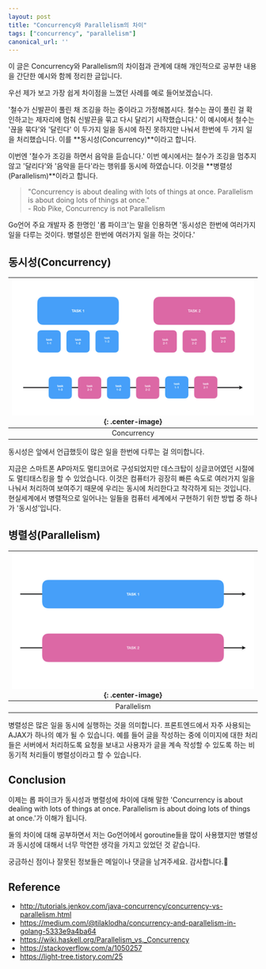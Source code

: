 ```yaml
---
layout: post
title: "Concurrency와 Parallelism의 차이"
tags: ["concurrency", "parallelism"]
canonical_url: ''
---
```


이 글은 Concurrency와 Parallelism의 차이점과 관계에 대해 개인적으로 공부한 내용을 간단한 예시와 함께 정리한 글입니다.
<!-- more -->

우선 제가 보고 가장 쉽게 차이점을 느꼈던 사례를 예로 들어보겠습니다. 
 
'철수가 신발끈이 풀린 채 조깅을 하는 중이라고 가정해봅시다. 철수는 끊이 풀린 걸 확인하고는 제자리에 멈춰 신발끈을 묶고 다시 달리기 시작했습니다.' 이 예시에서 철수는 '끊을 묶다'와 '달린다' 이 두가지 일을 동시에 하진 못하지만 나눠서 한번에 두 가지 일을 처리했습니다. 이를 **동시성(Concurrency)**이라고 합니다.  
  
이번엔 '철수가 조깅을 하면서 음악을 듣습니다.' 이번 예시에서는 철수가 조깅을 멈추지 않고 '달리다'와 '음악을 듣다'라는 행위를 동시에 하였습니다. 이것을 **병렬성(Parallelism)**이라고 합니다.

> "Concurrency is about dealing with lots of things at once. Parallelism is about doing lots of things at once."  
> \- Rob Pike, Concurrency is not Parallelism

Go언어 주요 개발자 중 한명인 '롭 파이크'는 말을 인용하면 '동시성은 한번에 여러가지 일을 다루는 것이다. 병렬성은 한번에 여러가지 일을 하는 것이다.' 

## 동시성(Concurrency)

| ![concurrency](/images/2020-02-03-concurrency-parallelism/concurrency.jpeg){: .center-image} |
| :--: |
| Concurrency |

동시성은 앞에서 언급했듯이 많은 일을 한번에 다루는 걸 의미합니다.

지금은 스마트폰 AP마저도 멀티코어로 구성되었지만 데스크탑이 싱글코어였던 시절에도 멀티태스킹을 할 수 있었습니다. 이것은 컴퓨터가 굉장히 빠른 속도로 여러가지 일을 나눠서 처리하여 보여주기 때문에 우리는 동시에 처리한다고 착각하게 되는 것입니다. 현실세계에서 병렬적으로 일어나는 일들을 컴퓨터 세계에서 구현하기 위한 방법 중 하나가 '동시성'입니다.

## 병렬성(Parallelism)

| ![parallelism](/images/2020-02-03-concurrency-parallelism/parallelism.jpeg){: .center-image} |
| :--: |
| Parallelism |

병렬성은 많은 일을 동시에 실행하는 것을 의미합니다. 프론트엔드에서 자주 사용되는 AJAX가 하나의 예가 될 수 있습니다. 예를 들어 글을 작성하는 중에 이미지에 대한 처리들은 서버에서 처리하도록 요청을 보내고 사용자가 글을 계속 작성할 수 있도록 하는 비동기적 처리들이 병렬성이라고 할 수 있습니다.

## Conclusion

이제는 롭 파이크가 동시성과 병렬성에 차이에 대해 말한 'Concurrency is about dealing with lots of things at once. Parallelism is about doing lots of things at once.'가 이해가 됩니다.

둘의 차이에 대해 공부하면서 저는 Go언어에서 goroutine들을 많이 사용했지만 병렬성과 동시성에 대해서 너무 막연한 생각을 가지고 있었던 것 같습니다.  

궁금하신 점이나 잘못된 정보들은 메일이나 댓글을 남겨주세요. 
감사합니다.🙏

## Reference
 - http://tutorials.jenkov.com/java-concurrency/concurrency-vs-parallelism.html
 - https://medium.com/@tilaklodha/concurrency-and-parallelism-in-golang-5333e9a4ba64
 - https://wiki.haskell.org/Parallelism_vs._Concurrency
 - https://stackoverflow.com/a/1050257
 - https://light-tree.tistory.com/25
